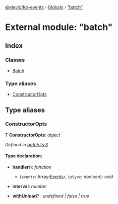 [@elevio/kb-events](../README.md) › [Globals](../globals.md) › ["batch"](_batch_.md)

# External module: "batch"

## Index

### Classes

* [Batch](../classes/_batch_.batch.md)

### Type aliases

* [ConstructorOpts](_batch_.md#constructoropts)

## Type aliases

###  ConstructorOpts

Ƭ **ConstructorOpts**: *object*

*Defined in [batch.ts:3](https://github.com/elevio/kb-events/blob/77e5091/src/batch.ts#L3)*

#### Type declaration:

* **handler**(): *function*

  * (`events`: Array‹[Events](_events_.md#events)›, `isSync`: boolean): *void*

* **interval**: *number*

* **withUnload**? : *undefined | false | true*
